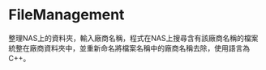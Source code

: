 # FileManagement
<a href="https://github.com/tdtb12/tdtb12.github.io/blob/master/DemoPic/case001.jpg?raw=true" alt="caseDemo"></a>
<a href="https://github.com/tdtb12/tdtb12.github.io/blob/master/DemoPic/case002.jpg?raw=true" alt="caseDemo"></a>
整理NAS上的資料夾，輸入廠商名稱，程式在NAS上搜尋含有該廠商名稱的檔案統整在廠商資料夾中，並重新命名將檔案名稱中的廠商名稱去除，使用語言為C++。
